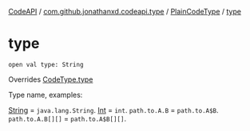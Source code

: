 [CodeAPI](../../index.md) / [com.github.jonathanxd.codeapi.type](../index.md) / [PlainCodeType](index.md) / [type](.)

# type

`open val type: String`

Overrides [CodeType.type](../-code-type/type.md)

Type name, examples:

[String](#) = `java.lang.String`.
[Int](#) = `int`.
`path.to.A.B` = `path.to.A$B`.
`path.to.A.B[][]` = `path.to.A$B[][]`.

